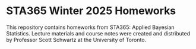 # STA365 Winter 2025 Homeworks
This repository contains homeworks from STA365: Applied Bayesian Statistics. Lecture materials and course notes were created and distributed by Professor Scott Schwartz at the University of Toronto.
